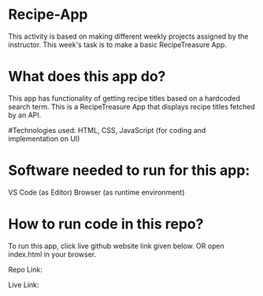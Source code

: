 # Recipe-App
This activity is based on making different weekly projects assigned by the instructor.
This week's task is to make a basic RecipeTreasure App.

# What does this app do?
This app has functionality of getting recipe titles based on a hardcoded search term.
This is a RecipeTreasure App that displays recipe titles fetched by an API.

#Technologies used:
HTML, CSS, JavaScript (for coding and implementation on UI)

# Software needed to run for this app:
VS Code (as Editor)
Browser (as runtime environment)

# How to run code in this repo?
To run this app, click live github website link given below. OR
open index.html in your browser.

Repo Link:


Live Link:
